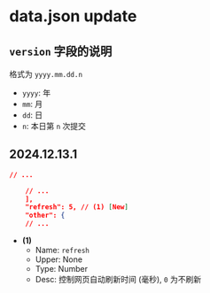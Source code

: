 # data.json update

## `version` 字段的说明

格式为 `yyyy.mm.dd.n`
- `yyyy`: 年
- `mm`: 月
- `dd`: 日
- `n`: 本日第 `n` 次提交

## 2024.12.13.1

```json
// ...

    // ...
    ],
    "refresh": 5, // (1) [New]
    "other": {
    // ...
```

- **(1)**
  * Name: `refresh`
  * Upper: None
  * Type: Number
  * Desc: 控制网页自动刷新时间 (毫秒), `0` 为不刷新